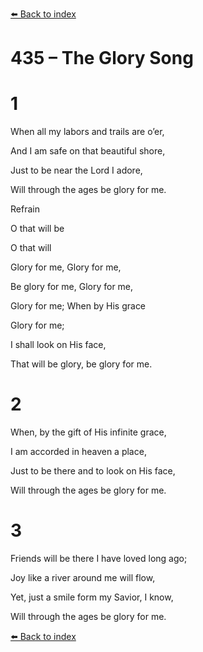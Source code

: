 [⬅️ Back to index](../README.md)

# 435 – The Glory Song





# 1

When all my labors and trails are o’er,

And I am safe on that beautiful shore,

Just to be near the Lord I adore,

Will through the ages be glory for me.



Refrain

O that will be

O      that will

Glory for me, Glory for me,

Be    glory for me,    Glory for me,

Glory for me; When by His grace

Glory for me;

I shall look on His face,

That will be glory, be glory for me.



# 2

When, by the gift of His infinite grace,

I am accorded in heaven a place,

Just to be there and to look on His face,

Will through the ages be glory for me.



# 3

Friends will be there I have loved long ago;

Joy like a river around me will flow,

Yet, just a smile form my Savior, I know,

Will through the ages be glory for me.

[⬅️ Back to index](../README.md)
